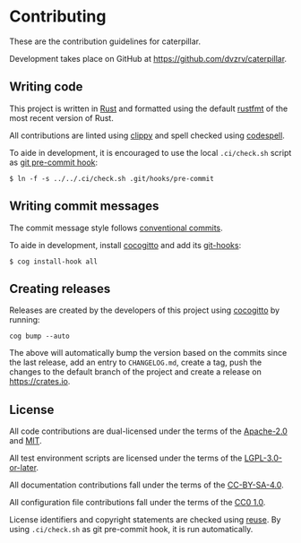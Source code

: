 <!--
SPDX-FileCopyrightText: 2023 David Runge <dave@sleepmap.de>
SPDX-License-Identifier: CC-BY-SA-4.0
-->

# Contributing

These are the contribution guidelines for caterpillar.

Development takes place on GitHub at https://github.com/dvzrv/caterpillar.

## Writing code

This project is written in [Rust](https://www.rust-lang.org/) and formatted using the default [rustfmt](https://github.com/rust-lang/rustfmt) of the most recent version of Rust.

All contributions are linted using [clippy](https://github.com/rust-lang/rust-clippy) and spell checked using [codespell](https://github.com/codespell-project/codespell).

To aide in development, it is encouraged to use the local `.ci/check.sh` script as [git pre-commit hook](https://man.archlinux.org/man/githooks.5#pre-commit):

```shell
$ ln -f -s ../../.ci/check.sh .git/hooks/pre-commit
```

## Writing commit messages

The commit message style follows [conventional commits](https://www.conventionalcommits.org/en/v1.0.0/).

To aide in development, install [cocogitto](https://github.com/cocogitto/cocogitto) and add its [git-hooks](https://man.archlinux.org/man/githooks.5):

```shell
$ cog install-hook all
```

## Creating releases

Releases are created by the developers of this project using [cocogitto](https://github.com/cocogitto/cocogitto) by running:

```shell
cog bump --auto
```

The above will automatically bump the version based on the commits since the last release, add an entry to `CHANGELOG.md`, create a tag, push the changes to the default branch of the project and create a release on https://crates.io.

## License

All code contributions are dual-licensed under the terms of the [Apache-2.0](https://spdx.org/licenses/Apache-2.0.html) and [MIT](https://spdx.org/licenses/MIT.html).

All test environment scripts are licensed under the terms of the [LGPL-3.0-or-later](https://spdx.org/licenses/LGPL-3.0-or-later.html).

All documentation contributions fall under the terms of the [CC-BY-SA-4.0](https://creativecommons.org/licenses/by-sa/4.0/).

All configuration file contributions fall under the terms of the [CC0 1.0](https://creativecommons.org/publicdomain/zero/1.0/).

License identifiers and copyright statements are checked using [reuse](https://git.fsfe.org/reuse/tool). By using `.ci/check.sh` as git pre-commit hook, it is run automatically.

